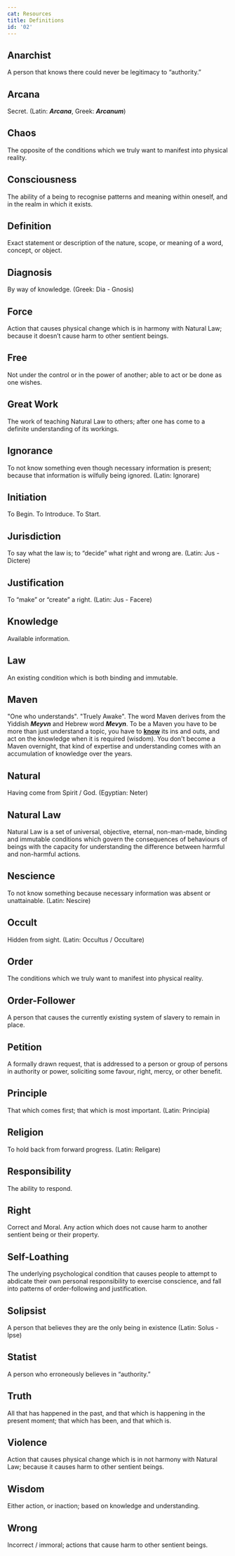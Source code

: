 ```yaml
---
cat: Resources
title: Definitions
id: '02'
---
```


## Anarchist  
A person that knows there could never be legitimacy to “authority.” 

## Arcana
Secret. (Latin: *__Arcana__*, Greek: *__Arcanum__*)

## Chaos
The opposite of the conditions which we truly want to manifest into physical reality.

## Consciousness
The ability of a being to recognise patterns and meaning within oneself, and in the realm in which it exists.

## Definition
Exact statement or description of the nature, scope, or meaning of a word, concept, or object.

## Diagnosis
By way of knowledge. (Greek: Dia - Gnosis)

## Force
Action that causes physical change which is in harmony with Natural Law; because it doesn’t cause harm to other sentient beings.

## Free
Not under the control or in the power of another; able to act or be done as one wishes.

## Great Work
The work of teaching Natural Law to others; after one has come to a definite understanding of its workings.

## Ignorance
To not know something even though necessary information is present; because that information is wilfully being ignored. (Latin: Ignorare)

## Initiation
To Begin. To Introduce. To Start.

## Jurisdiction
To say what the law is; to “decide” what right and wrong are. (Latin: Jus - Dictere)

## Justification
To “make” or “create” a right. (Latin: Jus - Facere)

## Knowledge
Available information.

## Law
An existing condition which is both binding and immutable.

## Maven
"One who understands". "Truely Awake". The word Maven derives from the Yiddish **_Meyvn_** and Hebrew word **_Mevyn_**. To be a Maven you have to be more than just understand a topic, you have to <b><u>know</u></b> its ins and outs, and act on the knowledge when it is required (wisdom). You don't become a Maven overnight, that kind of expertise and understanding comes with an accumulation of knowledge over the years.

## Natural
Having come from Spirit / God. (Egyptian: Neter)

## Natural Law
Natural Law is a set of universal, objective, eternal, non-man-made, binding and immutable conditions which govern the consequences of behaviours of beings with the capacity for understanding the difference between harmful and non-harmful actions.

## Nescience
To not know something because necessary information was absent or unattainable. (Latin: Nescire)

## Occult
Hidden from sight. (Latin: Occultus / Occultare)

## Order
The conditions which we truly want to manifest into physical reality.

## Order-Follower
A person that causes the currently existing system of slavery to remain in place.

## Petition
A formally drawn request, that is addressed to a person or group of persons in authority or power, soliciting some favour, right, mercy, or other benefit.

## Principle
That which comes first; that which is most important. (Latin: Principia)

## Religion
To hold back from forward progress. (Latin: Religare)

## Responsibility 
The ability to respond.

## Right
Correct and Moral. Any action which does not cause harm to another sentient being or their property.

## Self-Loathing
The underlying psychological condition that causes people to attempt to abdicate their own personal responsibility to exercise conscience, and fall into patterns of order-following and justification.

## Solipsist
A person that believes they are the only being in existence (Latin: Solus - Ipse)

## Statist
A person who erroneously believes in “authority.”

## Truth
All that has happened in the past, and that which is happening in the present moment; that which has been, and that which is.

## Violence
Action that causes physical change which is in not harmony with Natural Law; because it causes harm to other sentient beings.

## Wisdom
Either action, or inaction; based on knowledge and understanding.

## Wrong
Incorrect / immoral; actions that cause harm to other sentient beings.

